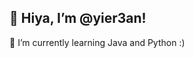 ## 👋 Hiya, I’m @yier3an!
🌱 I’m currently learning Java and Python :)

<!---
yier3an/yier3an is a ✨ special ✨ repository because its `README.md` (this file) appears on your GitHub profile.
You can click the Preview link to take a look at your changes.
--->
